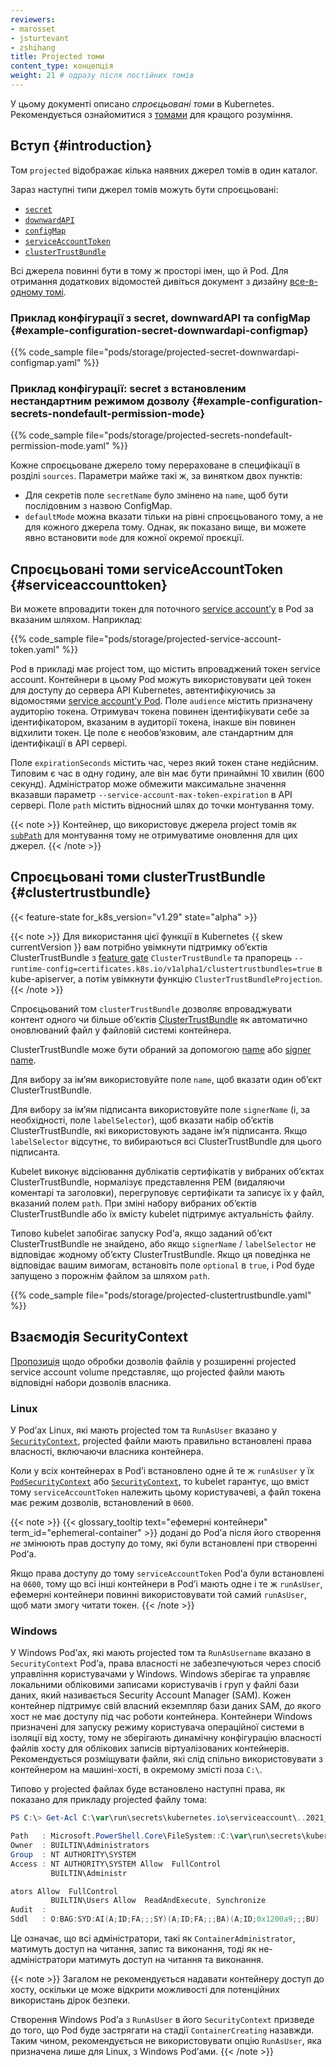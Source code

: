 ```yaml
---
reviewers:
- marosset
- jsturtevant
- zshihang
title: Projected томи
content_type: концепція
weight: 21 # одразу після постійних томів
---
```


<!-- overview -->

У цьому документі описано _спроєцьовані томи_ в Kubernetes. Рекомендується ознайомитися з [томами](/docs/concepts/storage/volumes/) для кращого розуміння.

<!-- body -->

## Вступ {#introduction}

Том `projected` відображає кілька наявних джерел томів в один каталог.

Зараз наступні типи джерел томів можуть бути спроєцьовані:

* [`secret`](/docs/concepts/storage/volumes/#secret)
* [`downwardAPI`](/docs/concepts/storage/volumes/#downwardapi)
* [`configMap`](/docs/concepts/storage/volumes/#configmap)
* [`serviceAccountToken`](#serviceaccounttoken)
* [`clusterTrustBundle`](#clustertrustbundle)

Всі джерела повинні бути в тому ж просторі імен, що й Pod. Для отримання додаткових відомостей дивіться документ з дизайну [все-в-одному томі](https://git.k8s.io/design-proposals-archive/node/all-in-one-volume.md).

### Приклад конфігурації з secret, downwardAPI та configMap {#example-configuration-secret-downwardapi-configmap}

{{% code_sample file="pods/storage/projected-secret-downwardapi-configmap.yaml" %}}

### Приклад конфігурації: secret з встановленим нестандартним режимом дозволу {#example-configuration-secrets-nondefault-permission-mode}

{{% code_sample file="pods/storage/projected-secrets-nondefault-permission-mode.yaml" %}}

Кожне спроєцьоване джерело тому перераховане в специфікації в розділі `sources`. Параметри майже такі ж, за винятком двох пунктів:

* Для секретів поле `secretName` було змінено на `name`, щоб бути послідовним з назвою ConfigMap.
* `defaultMode` можна вказати тільки на рівні спроєцьованого тому, а не для кожного джерела тому. Однак, як показано вище, ви можете явно встановити `mode` для кожної окремої проєкції.

## Спроєцьовані томи serviceAccountToken {#serviceaccounttoken}

Ви можете впровадити токен для поточного [service accountʼу](/docs/reference/access-authn-authz/authentication/#service-account-tokens) в Pod за вказаним шляхом. Наприклад:

{{% code_sample file="pods/storage/projected-service-account-token.yaml" %}}

Pod в прикладі має project том, що містить впроваджений токен service account. Контейнери в цьому Pod можуть використовувати цей токен для доступу до сервера API Kubernetes, автентифікуючись за відомостями [service accountʼу Pod](/docs/tasks/configure-pod-container/configure-service-account/). Поле `audience` містить призначену аудиторію токена. Отримувач токена повинен ідентифікувати себе за ідентифікатором, вказаним в аудиторії токена, інакше він повинен відхилити токен. Це поле є необовʼязковим, але стандартним для ідентифікації в API сервері.

Поле `expirationSeconds` містить час, через який токен стане недійсним. Типовим є час в одну годину, але він має бути принаймні 10 хвилин (600 секунд). Адміністратор може обмежити максимальне значення вказавши параметр `--service-account-max-token-expiration` в API сервері. Поле `path` містить відносний шлях до точки монтування тому.

{{< note >}}
Контейнер, що використовує джерела project томів як [`subPath`](/docs/concepts/storage/volumes/#using-subpath) для монтування тому не отримуватиме оновлення для цих джерел.
{{< /note >}}

## Спроєцьовані томи clusterTrustBundle {#clustertrustbundle}

{{< feature-state for_k8s_version="v1.29" state="alpha" >}}

{{< note >}}
Для використання цієї функції в Kubernetes {{ skew currentVersion }} вам потрібно увімкнути підтримку обʼєктів ClusterTrustBundle з [feature gate](/docs/reference/command-line-tools-reference/feature-gates/) `ClusterTrustBundle` та прапорець `--runtime-config=certificates.k8s.io/v1alpha1/clustertrustbundles=true` в kube-apiserver, а потім увімкнути функцію `ClusterTrustBundleProjection`.
{{< /note >}}

Спроєцьований том `clusterTrustBundle` дозволяє впроваджувати контент одного чи більше обʼєктів [ClusterTrustBundle](/docs/reference/access-authn-authz/certificate-signing-requests/#cluster-trust-bundles) як автоматично оновлюваний файл у файловій системі контейнера.

ClusterTrustBundle може бути обраний за допомогою [name](/docs/reference/access-authn-authz/certificate-signing-requests#ctb-signer-unlinked) або [signer name](/docs/reference/access-authn-authz/certificate-signing-requests#ctb-signer-linked).

Для вибору за імʼям використовуйте поле `name`, щоб вказати один обʼєкт ClusterTrustBundle.

Для вибору за імʼям підписанта використовуйте поле `signerName` (і, за необхідності, поле `labelSelector`), щоб вказати набір обʼєктів ClusterTrustBundle, які використовують задане імʼя підписанта. Якщо `labelSelector` відсутнє, то вибираються всі ClusterTrustBundle для цього підписанта.

Kubelet виконує відсіювання дублікатів сертифікатів у вибраних обʼєктах ClusterTrustBundle, нормалізує представлення PEM (видаляючи коментарі та заголовки), перегруповує сертифікати та записує їх у файл, вказаний полем `path`. При зміні набору вибраних обʼєктів ClusterTrustBundle або їх вмісту kubelet підтримує актуальність файлу.

Типово kubelet запобігає запуску Podʼа, якщо заданий обʼєкт ClusterTrustBundle не знайдено, або якщо `signerName` / `labelSelector` не відповідає жодному обʼєкту ClusterTrustBundle. Якщо ця поведінка не відповідає вашим вимогам, встановіть поле `optional` в `true`, і Pod буде запущено з порожнім файлом за шляхом `path`.

{{% code_sample file="pods/storage/projected-clustertrustbundle.yaml" %}}

## Взаємодія SecurityContext

[Пропозиція](https://git.k8s.io/enhancements/keps/sig-storage/2451-service-account-token-volumes#proposal) щодо обробки дозволів файлів у розширенні projected service account volume представляє, що projected файли мають відповідні набори дозволів власника.

### Linux

У Podʼах Linux, які мають projected том та `RunAsUser` вказано у [`SecurityContext`](/docs/reference/kubernetes-api/workload-resources/pod-v1/#security-context), projected файли мають правильно встановлені права власності, включаючи власника контейнера.

Коли у всіх контейнерах в Podʼі встановлено одне й те ж `runAsUser` у їх
[`PodSecurityContext`](/docs/reference/kubernetes-api/workload-resources/pod-v1/#security-context) або [`SecurityContext`](/docs/reference/kubernetes-api/workload-resources/pod-v1/#security-context-1), то kubelet гарантує, що вміст тому `serviceAccountToken` належить цьому користувачеві, а файл токена має режим дозволів, встановлений в `0600`.

{{< note >}}
{{< glossary_tooltip text="ефемерні контейнери" term_id="ephemeral-container" >}} додані до Podʼа після його створення _не_ змінюють прав доступу до тому, які були встановлені при створенні Podʼа.

Якщо права доступу до тому `serviceAccountToken` Podʼа були встановлені на `0600`, тому що всі інші контейнери в Podʼі мають одне і те ж `runAsUser`, ефемерні контейнери повинні використовувати той самий `runAsUser`, щоб мати змогу читати токен.
{{< /note >}}

### Windows

У Windows Podʼах, які мають projected том та `RunAsUsername` вказано в `SecurityContext` Podʼа, права власності не забезпечуються через спосіб управління користувачами у Windows. Windows зберігає та управляє локальними обліковими записами користувачів і груп у файлі бази даних, який називається Security Account Manager (SAM). Кожен контейнер підтримує свій власний екземпляр бази даних SAM, до якого хост не має доступу під час роботи контейнера. Контейнери Windows призначені для запуску режиму користувача операційної системи в ізоляції від хосту, тому не зберігають динамічну конфігурацію власності файлів хосту для облікових записів віртуалізованих контейнерів. Рекомендується розміщувати файли, які слід спільно використовувати з контейнером на машині-хості, в окремому змісті поза `C:\`.

Типово у projected файлах буде встановлено наступні права, як показано для прикладу projected файлу тома:

```powershell
PS C:\> Get-Acl C:\var\run\secrets\kubernetes.io\serviceaccount\..2021_08_31_22_22_18.318230061\ca.crt | Format-List

Path   : Microsoft.PowerShell.Core\FileSystem::C:\var\run\secrets\kubernetes.io\serviceaccount\..2021_08_31_22_22_18.318230061\ca.crt
Owner  : BUILTIN\Administrators
Group  : NT AUTHORITY\SYSTEM
Access : NT AUTHORITY\SYSTEM Allow  FullControl
         BUILTIN\Administr

ators Allow  FullControl
         BUILTIN\Users Allow  ReadAndExecute, Synchronize
Audit  :
Sddl   : O:BAG:SYD:AI(A;ID;FA;;;SY)(A;ID;FA;;;BA)(A;ID;0x1200a9;;;BU)
```

Це означає, що всі адміністратори, такі як `ContainerAdministrator`, матимуть доступ на читання, запис та виконання, тоді як не-адміністратори матимуть доступ на читання та
виконання.

{{< note >}}
Загалом не рекомендується надавати контейнеру доступ до хосту, оскільки це може відкрити можливості для потенційних використань дірок безпеки.

Створення Windows Podʼа з `RunAsUser` в його `SecurityContext` призведе до того, що Pod буде застрягати на стадії `ContainerCreating` назавжди. Таким чином, рекомендується не використовувати опцію `RunAsUser`, яка призначена лише для Linux, з Windows Podʼами.
{{< /note >}}
